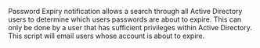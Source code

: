 Password Expiry notification allows a search through all Active Directory users to determine which users passwords are about to expire.  This can only be done by a user 
that has sufficient privileges within Active Directory.  This script will email users whose account is about to expire.